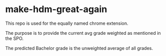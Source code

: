 # make-hdm-great-again

This repo is used for the equally named chrome extension.

The purpose is to provide the current avg grade weighted as mentioned in the SPO.

The predicted Bachelor grade is the unweighted average of all grades.
